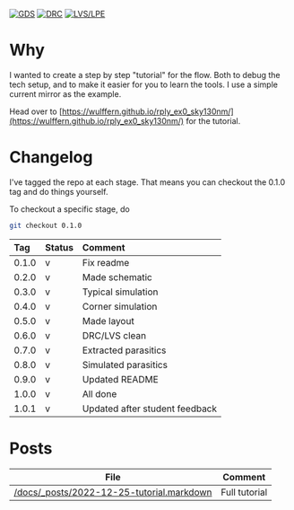 

[![GDS](../../actions/workflows/gds.yaml/badge.svg)](../../actions/workflows/gds.yaml)
[![DRC](../../actions/workflows/drc.yaml/badge.svg)](../../actions/workflows/drc.yaml)
[![LVS/LPE](../../actions/workflows/lvslpe.yaml/badge.svg)](../../actions/workflows/lvslpe.yaml)

# Why
I wanted to create a step by step "tutorial" for 
the flow. Both to debug the tech setup, and to make it easier
for you to learn the tools. I use a simple current mirror as
the example.

Head over to [https://wulffern.github.io/rply_ex0_sky130nm/](https://wulffern.github.io/rply_ex0_sky130nm/) 
for the tutorial.

# Changelog

I've tagged the repo at each stage. That means you can 
checkout the 0.1.0 tag and do things yourself.

To checkout a specific stage, do 

``` bash
git checkout 0.1.0
```

| Tag   | Status | Comment                        |
|:------|:-------|:-------------------------------|
| 0.1.0 | v      | Fix readme                     |
| 0.2.0 | v      | Made schematic                 |
| 0.3.0 | v      | Typical simulation             |
| 0.4.0 | v      | Corner simulation              |
| 0.5.0 | v      | Made layout                    |
| 0.6.0 | v      | DRC/LVS clean                  |
| 0.7.0 | v      | Extracted parasitics           |
| 0.8.0 | v      | Simulated parasitics           |
| 0.9.0 | v      | Updated README                 |
| 1.0.0 | v      | All done                       |
| 1.0.1 | v      | Updated after student feedback |


# Posts 

| File | Comment |
|:----:|---------|
| [/docs/_posts/2022-12-25-tutorial.markdown](/docs/_posts/2022-12-25-tutorial.markdown)     | Full tutorial         |
